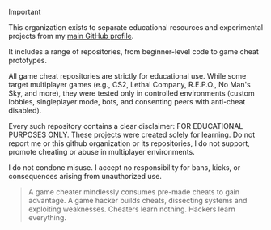 > [!IMPORTANT]
> This organization exists to separate educational resources and experimental projects from my [main GitHub profile](https://github.com/pilot2254).
>
> It includes a range of repositories, from beginner-level code to game cheat prototypes.
>
> All game cheat repositories are strictly for educational use. While some target multiplayer games (e.g., CS2, Lethal Company, R.E.P.O., No Man's Sky, and more), they were tested only in controlled environments (custom lobbies, singleplayer mode, bots, and consenting peers with anti-cheat disabled).
>
> Every such repository contains a clear disclaimer: FOR EDUCATIONAL PURPOSES ONLY. These projects were created solely for learning. Do not report me or this github organization or its repositories, I do not support, promote cheating or abuse in multiplayer environments.
>
> I do not condone misuse. I accept no responsibility for bans, kicks, or consequences arising from unauthorized use.

> A game cheater mindlessly consumes pre-made cheats to gain advantage. A game hacker builds cheats, dissecting systems and exploiting weaknesses. Cheaters learn nothing. Hackers learn everything.
